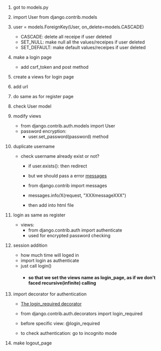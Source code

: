 1. got to models.py
2. import User from django.contrib.models
3. user = models.ForeignKey(User, on_delete=models.CASCADE)
    - CASCADE: delete all receipe if user deleted
    - SET_NULL: make null all the values/receipes if user deleted
    - SET_DEFAULT: make default values/receipes if user deleted

4. make a login page
    - add csrf_token and post method
5. create a views for login page
6. add url
7. do same as for register page

8. check User model
9. modify views
    - from django.contrib.auth.models import User
    - password encryption:
        - user.set_password(password) method

10. duplicate username
    - check username already exist or not?
        - if user.exists(): then redirect
        - but we should pass a error [messages](https://docs.djangoproject.com/en/5.0/ref/contrib/messages/)
        - from django.contrib import messages
        - messages.info/X(request, "XXXmessageXXX")

        - then add into html file

11. login as same as register
    - views:
        - from django.contrib.auth import authenticate
        - used for encrypted password checking

12. session addition
    - how much time will loged in
    - import login as authenticate
    - just call login()
        - #### so that we set the views name as login_page, as if we don't faced recursive(infinite) calling


12. import decorator for authentication
    - [The login_required decorator](https://docs.djangoproject.com/en/5.0/topics/auth/default/#:~:text=The%20login_required%20decorator%C2%B6&text=from%20django.contrib.auth.decorators%20import%20login_required%20%40login_required,path%20in%20the%20query%20string.)
    - from django.contrib.auth.decorators import login_required

    - before specific view: @login_required

    - to check authentication: go to incognito mode

13. make logout_page